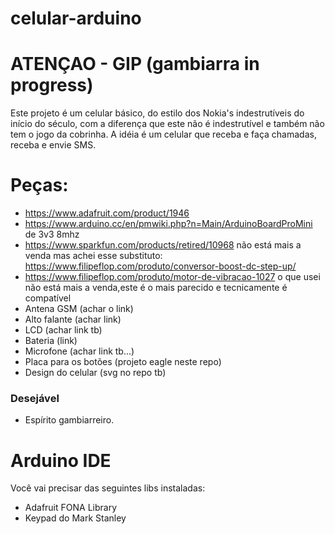 # celular-arduino

# ATENÇAO - GIP (gambiarra in progress)


Este projeto é um celular básico, do estilo dos Nokia's indestrutíveis do início do século, com a diferença que este não é indestrutível e também não tem o jogo da cobrinha. A idéia é um celular que receba e faça chamadas, receba e envie SMS.



# Peças:

- https://www.adafruit.com/product/1946 
- https://www.arduino.cc/en/pmwiki.php?n=Main/ArduinoBoardProMini de 3v3 8mhz
- https://www.sparkfun.com/products/retired/10968 não está mais a venda mas achei esse substituto: https://www.filipeflop.com/produto/conversor-boost-dc-step-up/
- https://www.filipeflop.com/produto/motor-de-vibracao-1027 o que usei não está mais a venda,este é o mais parecido e tecnicamente é compatível
- Antena GSM (achar o link)
- Alto falante (achar link)
- LCD (achar link tb)
- Bateria (link)
- Microfone (achar link tb...)
- Placa para os botões (projeto eagle neste repo)
- Design do celular (svg no repo tb)

### Desejável
- Espírito gambiarreiro.

# Arduino IDE
Você vai precisar das seguintes libs instaladas:
- Adafruit FONA Library
- Keypad do Mark Stanley





